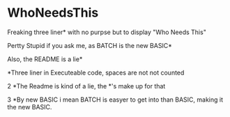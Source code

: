 # WhoNeedsThis
Freaking three liner* with no purpse but to display "Who Needs This"

Pertty Stupid if you ask me, as BATCH is the new BASIC*

Also, the README is a lie*

*Three liner in Executeable code, spaces are not not counted

2 *The Readme is kind of a lie, the *'s make up for that

3 *By new BASIC i mean BATCH is easyer to get into than BASIC, making it the new BASIC. 
